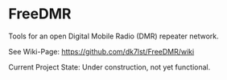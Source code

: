 # FreeDMR
Tools for an open Digital Mobile Radio (DMR) repeater network.

See Wiki-Page: https://github.com/dk7lst/FreeDMR/wiki

Current Project State: Under construction, not yet functional.
